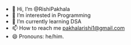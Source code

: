 - 👋 Hi, I’m @RishiPakhala
- 👀 I’m interested in Programming
- 🌱 I’m currently learning DSA
- 📫 How to reach me pakhalarishi1@gmail.com
- 😄 Pronouns: he/him.

<!---
RishiPakhala/RishiPakhala is a ✨ special ✨ repository because its `README.md` (this file) appears on your GitHub profile.
You can click the Preview link to take a look at your changes.
--->
